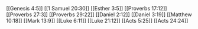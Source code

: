 [[Genesis 4:5]]
[[1 Samuel 20:30]]
[[Esther 3:5]]
[[Proverbs 17:12]]
[[Proverbs 27:3]]
[[Proverbs 29:22]]
[[Daniel 2:12]]
[[Daniel 3:19]]
[[Matthew 10:18]]
[[Mark 13:9]]
[[Luke 6:11]]
[[Luke 21:12]]
[[Acts 5:25]]
[[Acts 24:24]]
